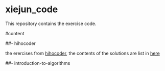 # xiejun_code
This repository contains the exercise code.

#content

##- hihocoder

the erercises from [hihocoder](http://hihocoder.com/), the contents of the solutions are list in [here](./hihocoder/README.md)


##- introduction-to-algorithms

